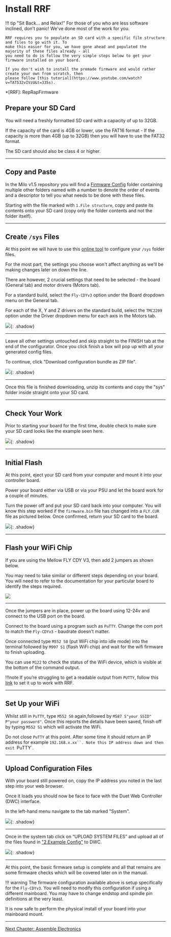 # Install RRF

!!! tip "Sit Back... and Relax!"
    For those of you who are less software inclined, don't panic! We've done most of the work for you.

    RRF requires you to populate an SD card with a specific file structure and files to go with it. To
    make this easier for you, we have gone ahead and populated the majority of these files already - all
    you need to do is follow the very simple steps below to get your firmware installed on your board.

    If you don't wish to install the premade firmware and would rather create your own from scratch, then
    please follow [this tutorial](https://www.youtube.com/watch?v=TAT532vIVzU&t=335s).


*[RRF]: RepRapFirmware


## Prepare your SD Card

You will need a freshly formatted SD card with a capacity of up to 32GB.

If the capacity of the card is 4GB or lower, use the FAT16 format - If the capacity is more than 4GB (up to 32GB) then you will have to use the FAT32 format.

The SD card should also be class 4 or higher.

---

## Copy and Paste

In the Milo v1.5 repository you will find a [Firmware Config](https://github.com/MillenniumMachines/Milo-v1.5/tree/main/Firmware%20and%20Post%20Processors/Example%20Firmware%20configs/Firmware%20V1.0) folder containing multiple other folders named with a number to denote the order of events and a descriptor to tell you what needs to be done with these files.

Starting with the file marked with `1.File structure`, copy and paste its contents onto your SD card (copy only the folder contents and not the folder itself).

---

## Create `/sys` Files

At this point we will have to use this [online tool](https://teamgloomy.github.io/Configurator) to configure your `/sys` folder files.

For the most part, the settings you choose won't affect anything as we'll be making changes later on down the line.

There are however, 2 crucial settings that need to be selected - the board (General tab) and motor drivers (Motors tab).

For a standard build, select the `Fly-CDYv3` option under the Board dropdown menu on the General tab.

For each of the X, Y and Z drivers on the standard build, select the `TMC2209` option under the Driver dropdown menu for each axis in the Motors tab.

![](../img/install_rrf/install_rrf_step_0.png){: .shadow}

---

Leave all other settings untouched and skip straight to the FINISH tab at the end of the configurator. Once you click finish a box will pop up with all your generated config files.

To continue, click "Download configuration bundle as ZIP file".

![](../img/install_rrf/install_rrf_step_1.png){: .shadow}

---

Once this file is finished downloading, unzip its contents and copy the "sys" folder inside straight onto your SD card.

---

## Check Your Work

Prior to starting your board for the first time, double check to make sure your SD card looks like the example seen here.

![](../img/install_rrf/install_rrf_step_2.png){: .shadow}

---

## Initial Flash

At this point, eject your SD card from your computer and mount it into your controller board.

Power your board either via USB or via your PSU and let the board work for a couple of minutes.

Turn the power off and put your SD card back into your computer. You will know this step worked if the `firmware.bin` file has changed into a `FLY.CUR` file as pictured below. Once confirmed, return your SD card to the board.

![](../img/install_rrf/install_rrf_step_3.png){: .shadow}

---

## Flash your WiFi Chip

If you are using the Mellow FLY CDY V3, then add 2 jumpers as shown below.

You may need to take similar or different steps depending on your board. You will need to refer to the documentation for your particular board to identify the steps required.

![](../img/install_rrf/install_rrf_step_4.png)

---

Once the jumpers are in place, power up the board using 12-24v and connect to the USB port on the board.

Connect to the board using a program such as `PuTTY`. Change the com port to match the `Fly-CDYv3` - baudrate doesn't matter.

Once connected type `M552 S0` (put WiFi chip into idle mode) into the terminal followed by `M997 S1` (flash WiFi chip) and wait for the wifi firmware to finish uploading.

You can use `M122` to check the status of the WiFi device, which is visible at the bottom of the command output.

!!!note
    If you’re struggling to get a readable output from `PUTTY`, follow this [link](https://teamgloomy.github.io/putty.html) to set it up to work with RRF.

---

## Set Up your WiFi

Whilst still in `PuTTY`, type `M552 S0` again,followed by `M587 S"your SSID" P"your password"`. Once this reports the details have been saved, finish off by typing `M552 S1` which will activate the WiFi.

Do not close `PuTTY` at this point. After some time it should return an IP address for example `192.168.x.xx``. Note this IP address down and then exit `PuTTY`.

---

## Upload Configuration Files
With your board still powered on, copy the IP address you noted in the last step into your web browser.

Once it loads you should now be face to face with the Duet Web Controller (DWC) interface.

In the left-hand menu navigate to the tab marked "System".

![](../img/install_rrf/install_rrf_step_5.png){: .shadow}

---

Once in the system tab click on “UPLOAD SYSTEM FILES” and upload all of the files found in ["2.Example Config"](https://github.com/MillenniumMachines/Milo-v1.5/tree/main/Firmware%20and%20Post%20Processors/Example%20Firmware%20configs/Firmware%20V1.0/2.%20Example%20config%20(upload%20contents%20to%20DWC)) to DWC.

![](../img/install_rrf/install_rrf_step_6.png){: .shadow}

---

At this point, the basic firmware setup is complete and all that remains are some firmware checks which will be covered later on in the manual.

!!! warning
    The firmware configuration available above is setup specifically for the `Fly-CDYv3`. You will need to modify this configuration if using a different mainboard. You may have to change endstop and spindle pin definitions at the very least.

It is now safe to perform the physical install of your board into your mainboard mount.

---

[Next Chapter: Assemble Electronics](./30_assemble_electronics.md)